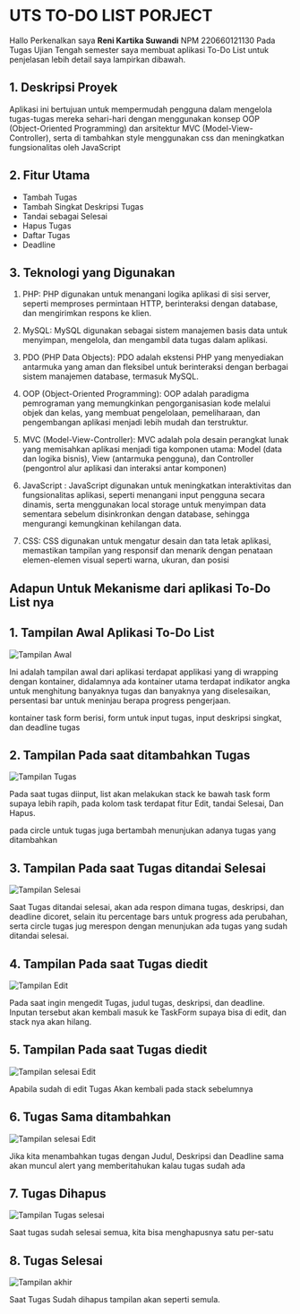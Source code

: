 # UTS TO-DO LIST PORJECT

Hallo Perkenalkan saya **Reni Kartika Suwandi** NPM 220660121130
Pada Tugas Ujian Tengah semester saya membuat aplikasi To-Do List
untuk penjelasan lebih detail saya lampirkan dibawah.

## 1. Deskripsi Proyek

Aplikasi ini bertujuan untuk mempermudah pengguna dalam mengelola tugas-tugas mereka sehari-hari dengan menggunakan konsep OOP (Object-Oriented Programming) dan arsitektur MVC (Model-View-Controller), serta di tambahkan style menggunakan css dan meningkatkan fungsionalitas oleh JavaScript

## 2. Fitur Utama

- Tambah Tugas
- Tambah Singkat Deskripsi Tugas
- Tandai sebagai Selesai
- Hapus Tugas
- Daftar Tugas
- Deadline

## 3. Teknologi yang Digunakan

1. PHP: PHP digunakan untuk menangani logika aplikasi di sisi server, seperti memproses permintaan HTTP, berinteraksi dengan database, dan mengirimkan respons ke klien.

2. MySQL: MySQL digunakan sebagai sistem manajemen basis data untuk menyimpan, mengelola, dan mengambil data tugas dalam aplikasi.

3. PDO (PHP Data Objects): PDO adalah ekstensi PHP yang menyediakan antarmuka yang aman dan fleksibel untuk berinteraksi dengan berbagai sistem manajemen database, termasuk MySQL.

4. OOP (Object-Oriented Programming): OOP adalah paradigma pemrograman yang memungkinkan pengorganisasian kode melalui objek dan kelas, yang membuat pengelolaan, pemeliharaan, dan pengembangan aplikasi menjadi lebih mudah dan terstruktur.

5. MVC (Model-View-Controller): MVC adalah pola desain perangkat lunak yang memisahkan aplikasi menjadi tiga komponen utama: Model (data dan logika bisnis), View (antarmuka pengguna), dan Controller (pengontrol alur aplikasi dan interaksi antar komponen)

6. JavaScript : JavaScript digunakan untuk meningkatkan interaktivitas dan fungsionalitas aplikasi, seperti menangani input pengguna secara dinamis, serta menggunakan local storage untuk menyimpan data sementara sebelum disinkronkan dengan database, sehingga mengurangi kemungkinan kehilangan data.

7. CSS: CSS digunakan untuk mengatur desain dan tata letak aplikasi, memastikan tampilan yang responsif dan menarik dengan penataan elemen-elemen visual seperti warna, ukuran, dan posisi

## Adapun Untuk Mekanisme dari aplikasi To-Do List nya

## 1. Tampilan Awal Aplikasi To-Do List

![Tampilan Awal](https://github.com/Reswn/Image-Project-PBW/blob/main/Screenshot_8-11-2024_94048_localhost.jpeg?raw=true)

Ini adalah tampilan awal dari aplikasi terdapat applikasi yang di wrapping dengan kontainer, didalamnya ada kontainer utama terdapat indikator angka untuk menghitung banyaknya tugas dan banyaknya yang diselesaikan, persentasi bar untuk meninjau berapa progress pengerjaan.

kontainer task form berisi, form untuk input tugas, input deskripsi singkat, dan deadline tugas

## 2. Tampilan Pada saat ditambahkan Tugas

![Tampilan Tugas](https://github.com/Reswn/Image-Project-PBW/blob/main/Screenshot_8-11-2024_95552_localhost.jpeg?raw=true)

Pada saat tugas diinput, list akan melakukan stack ke bawah task form supaya lebih rapih, pada kolom task terdapat fitur Edit, tandai Selesai, Dan Hapus.

pada circle untuk tugas juga bertambah menunjukan adanya tugas yang ditambahkan

## 3. Tampilan Pada saat Tugas ditandai Selesai

![Tampilan Selesai](https://github.com/Reswn/Image-Project-PBW/blob/main/Screenshot_8-11-2024_95614_localhost.jpeg?raw=true)

Saat Tugas ditandai selesai, akan ada respon dimana tugas, deskripsi, dan deadline dicoret, selain itu percentage bars untuk progress ada perubahan, serta circle tugas jug merespon dengan menunjukan ada tugas yang sudah ditandai selesai.

## 4. Tampilan Pada saat Tugas diedit

![Tampilan Edit](https://github.com/Reswn/Image-Project-PBW/blob/main/Screenshot_8-11-2024_95634_localhost.jpeg?raw=true)

Pada saat ingin mengedit Tugas, judul tugas, deskripsi, dan deadline. Inputan tersebut akan kembali masuk ke TaskForm supaya bisa di edit, dan stack nya akan hilang.

## 5. Tampilan Pada saat Tugas diedit

![Tampilan selesai Edit](https://github.com/Reswn/Image-Project-PBW/blob/main/Screenshot_8-11-2024_95651_localhost.jpeg?raw=true)

Apabila sudah di edit Tugas Akan kembali pada stack sebelumnya

## 6. Tugas Sama ditambahkan

![Tampilan selesai Edit](https://github.com/Reswn/Image-Project-PBW/blob/main/To-do%20List%20and%206%20more%20pages%20-%20Personal%20-%20Microsoft%E2%80%8B%20Edge%2008_11_2024%2010_00_23.png?raw=true)

Jika kita menambahkan tugas dengan Judul, Deskripsi dan Deadline sama akan muncul alert yang memberitahukan kalau tugas sudah ada

## 7. Tugas Dihapus

![Tampilan Tugas selesai ](https://github.com/Reswn/Image-Project-PBW/blob/main/Screenshot_8-11-2024_1013_localhost.jpeg?raw=true)

Saat tugas sudah selesai semua, kita bisa menghapusnya satu per-satu

## 8. Tugas Selesai

![Tampilan akhir](https://github.com/Reswn/Image-Project-PBW/blob/main/Screenshot_8-11-2024_94048_localhost.jpeg?raw=true)

Saat Tugas Sudah dihapus tampilan akan seperti semula.